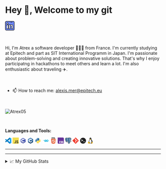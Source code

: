 
<h1>Hey 👋, Welcome to my git</h1>

<p align="left">
<!-- <a href="https://twitter.com/MairaAbhishek" target="_blank"><img height="30" src="https://raw.githubusercontent.com/Atrex05/Atrex05/master/assets/twitter.png?raw=true"></a> -->
<a href="https://www.linkedin.com/in/alexis-mer/" target="_blank"><img height="30" src="https://raw.githubusercontent.com/Atrex05/Atrex05/master/assets/linkedin.png?raw=true"></a>
<!--
<a href="https://www.instagram.com/atrex04/" target="_blank"><img height="30" src="https://raw.githubusercontent.com/Atrex05/Atrex05/master/assets/visual-studio.png?raw=true"></a>
<a href="https://marketplace.visualstudio.com/publishers/Atrex04" target="_blank"><img height="30" src="https://raw.githubusercontent.com/Atrex05/Atrex05/master/assets/visual-studio.png?raw=true"></a>
-->
</p>

<br>

Hi, I'm Atrex a software developer 👨🏻‍💻 from France. I'm currently studying at Epitech and part as SIT International Programm in Japan.
I'm passionate about problem-solving and creating innovative solutions. That's why I enjoy participatng in hackathons to meet others and learn a lot. I'm also enthusiastic about traveling ✈️.

<br>

 - 📫 How to reach me: [alexis.mer@epitech.eu](alexis.mer@epitech.eu)
<!-- - 🔗 My website: [https://www.atrex.com/](https://www.atrex.com/) -->
 
 <br>

 <p align="left"> <img src="https://komarev.com/ghpvc/?username=Atrex05" alt="Atrex05" /> </p>
 
 </br>

**Languages and Tools:**
<br>

<code><img height="20" src="https://raw.githubusercontent.com/github/explore/80688e429a7d4ef2fca1e82350fe8e3517d3494d/topics/visual-studio-code/visual-studio-code.png"></code>
<code><img height="20" src="https://raw.githubusercontent.com/github/explore/80688e429a7d4ef2fca1e82350fe8e3517d3494d/topics/javascript/javascript.png"></code>
<code><img height="20" src="https://raw.githubusercontent.com/Atrex05/Atrex05/master/assets/C.png?raw=true"></code>
<code><img height="20" src="https://raw.githubusercontent.com/github/explore/80688e429a7d4ef2fca1e82350fe8e3517d3494d/topics/cpp/cpp.png"></code>
<code><img height="20" src="https://raw.githubusercontent.com/github/explore/80688e429a7d4ef2fca1e82350fe8e3517d3494d/topics/python/python.png"></code>
<code><img height="20" src="https://raw.githubusercontent.com/Atrex05/Atrex05/master/assets/go.png?raw=true"></code>
<code><img height = "20" src = "https://raw.githubusercontent.com/github/explore/80688e429a7d4ef2fca1e82350fe8e3517d3494d/topics/html/html.png"></code>
<code><img height = "20" src = "https://raw.githubusercontent.com/github/explore/80688e429a7d4ef2fca1e82350fe8e3517d3494d/topics/css/css.png"></code>
<code><img height = "20" src = "https://raw.githubusercontent.com/github/explore/80688e429a7d4ef2fca1e82350fe8e3517d3494d/topics/postgresql/postgresql.png"></code>
<code><img height="20" src="https://raw.githubusercontent.com/github/explore/80688e429a7d4ef2fca1e82350fe8e3517d3494d/topics/git/git.png"></code>
<code><img height="20" src="https://raw.githubusercontent.com/github/explore/80688e429a7d4ef2fca1e82350fe8e3517d3494d/topics/terminal/terminal.png"></code>
<code><img height="20" src="https://raw.githubusercontent.com/github/explore/80688e429a7d4ef2fca1e82350fe8e3517d3494d/topics/linux/linux.png"></code>

---
<!--
### 📢 Find me elsewhere
<p align="left">
  <a href="https://leetcode.com/u/Atrex/">
    <img src="https://raw.githubusercontent.com/Atrex05/Atrex05/master/assets/leetcode.svg" alt="leetcode" style="vertical-align:top; margin:4px">
  </a>&nbsp;&nbsp;&nbsp;
  <a href="https://www.hackerrank.com/profile/alexis_mer">
    <img src="https://raw.githubusercontent.com/Atrex05/Atrex05/master/assets/hackerrank.svg" alt="hackerrank" style="vertical-align:top; margin:4px">
  </a>&nbsp;&nbsp;&nbsp;
</p>
-->
<hr>

<details>
<summary>📈 My GitHub Stats</summary>

<p align="center"> <img src="https://github-readme-stats.vercel.app/api?username=Atrex05&show_icons=true&theme=gotham" alt="Atrex05" />

</details>

<!--
<div align="center">
### Show some ❤️ by starring some of the repositories!
</div>
-->
